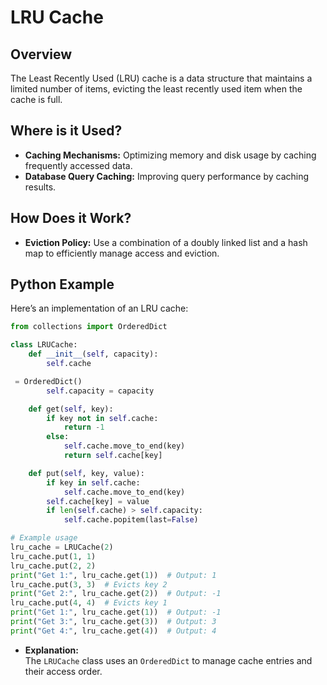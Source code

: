 # **LRU Cache**

## **Overview**

The Least Recently Used (LRU) cache is a data structure that maintains a limited number of items, evicting the least recently used item when the cache is full.

## **Where is it Used?**

- **Caching Mechanisms:** Optimizing memory and disk usage by caching frequently accessed data.
- **Database Query Caching:** Improving query performance by caching results.

## **How Does it Work?**

- **Eviction Policy:** Use a combination of a doubly linked list and a hash map to efficiently manage access and eviction.

## **Python Example**

Here’s an implementation of an LRU cache:

```python
from collections import OrderedDict

class LRUCache:
    def __init__(self, capacity):
        self.cache

 = OrderedDict()
        self.capacity = capacity

    def get(self, key):
        if key not in self.cache:
            return -1
        else:
            self.cache.move_to_end(key)
            return self.cache[key]

    def put(self, key, value):
        if key in self.cache:
            self.cache.move_to_end(key)
        self.cache[key] = value
        if len(self.cache) > self.capacity:
            self.cache.popitem(last=False)

# Example usage
lru_cache = LRUCache(2)
lru_cache.put(1, 1)
lru_cache.put(2, 2)
print("Get 1:", lru_cache.get(1))  # Output: 1
lru_cache.put(3, 3)  # Evicts key 2
print("Get 2:", lru_cache.get(2))  # Output: -1
lru_cache.put(4, 4)  # Evicts key 1
print("Get 1:", lru_cache.get(1))  # Output: -1
print("Get 3:", lru_cache.get(3))  # Output: 3
print("Get 4:", lru_cache.get(4))  # Output: 4
```

- **Explanation:**  
  The `LRUCache` class uses an `OrderedDict` to manage cache entries and their access order.

